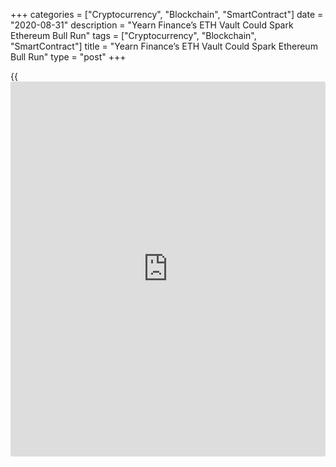 +++
categories = ["Cryptocurrency", "Blockchain", "SmartContract"]
date = "2020-08-31"
description = "Yearn Finance’s ETH Vault Could Spark Ethereum Bull Run"
tags = ["Cryptocurrency", "Blockchain", "SmartContract"]
title = "Yearn Finance’s ETH Vault Could Spark Ethereum Bull Run"
type = "post"
+++

{{<iframe id="large-banner" src="https://www.bounty.group/#slide=5.0" width="100%" height="600" scrolling="no" style="border: 0px solid rgb(216, 221, 230); border-radius: 3px;">}}

Analysts predict that the imminent launch of yETH by Yearn Finance could
trigger a renewed surge in buying pressure on the ETH markets. The
product, which is being voted on by YFI token holders, will
automatically find the highest yielding decentralized finance (DeFi)
protocol/strategy for Ether (ETH) deposits.

![Yearn Finance’s ETH Vault Could Spark Ethereum Bull Run][1]

Yearn Finance’s core products are ‘vaults’ that seek the best returns
for yield farmers, while also pooling funds to reduce gas fees. With
Yearn’s vault purporting to guarantee the highest returns while removing
the labor and research needed to maximize the profitability of yield
farming, combined with hype around the brand, the yETH vault is expected
to drive up demand for ETH.

Some members of the crypto community speculate that guaranteed premium
yields may attract capital that might have otherwise been designated for
Ether staking in phase 0 of the ETH 2.0 rollout.

Nuggets News founder Alex Saunders also believes that yETH has major
potential: The new product that has me excited & even more bullish on
ETH, is yETH. This adds to a long list of catalysts for Ethereum, but it
also reduces the available supply. Anyone who owns ETH can earn the best
yield automatically by HODLing yETH  
However, some crypto media outlets reporting that Yearn Finance’s Ether
‘vault’ was voted into existence last night, a thread on the project’s
governance forum suggests the vote is yet to have taken place — with
user ‘Juanma’ describing reports of yETH’s launch as “clickbait.”

Yearn Finance’s founder Andre Cronje tweeted on August 21 that the first
community built strategy for an ETH vault was “coming soon.” Then, on
August 31, the Twitter account of DeFi Farmer John announced yETH had
launched after a test candidate for the project had been deployed.

However, Yearn developer Banteg replied, stating: “There will almost
certainly be another deployment since we’ve already identified a few
things to improve.”

Despite YFI’s massive price relative to other cryptocurrencies, Saunders
believes many traders are underestimating the room that YFI still has to
grow given its maximum supply of just 30,000 tokens.

Messari’s Ryan Watkins similarly asserted that people are “being too
conservative with their YFI targets,” offering $1 billion as a somewhat
tongue-in-cheek price target.

Yearn Finance is currently the sixth-ranked DeFi protocol with $792
million in locked funds according to DeFi Pulse.

_Source _:_[FXPro][2]_

   1. /files/downloads/7/9/7/7979b4cbfc72cc17516a4a4387bba6dc_7b274da8f6779e6763f67bbf1a556f28.png
   2. /geturl/index/8144b591dedc5f595f9642b412cdbfb2305917ea/